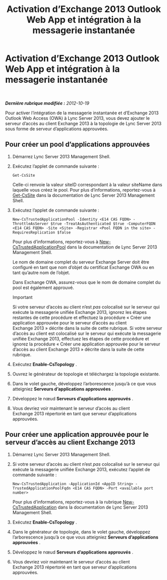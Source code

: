 ﻿---
title: Activation d’Exchange 2013 Outlook Web App et intégration à la messagerie instantanée
TOCTitle: Activation d’Exchange 2013 Outlook Web App et intégration à la messagerie instantanée
ms:assetid: 44d08cf0-b17d-46e1-a4f0-fcc2fe96a958
ms:mtpsurl: https://technet.microsoft.com/fr-fr/library/JJ204857(v=OCS.15)
ms:contentKeyID: 49297056
ms.date: 05/20/2016
mtps_version: v=OCS.15
ms.translationtype: HT
---

# Activation d’Exchange 2013 Outlook Web App et intégration à la messagerie instantanée

 

_**Dernière rubrique modifiée :** 2012-10-19_

Pour activer l’intégration de la messagerie instantanée et d’Exchange 2013 Outlook Web Access (OWA) à Lync Server 2013, vous devez ajouter le serveur d’accès au client Exchange 2013 à la topologie de Lync Server 2013 sous forme de serveur d’applications approuvées.

## Pour créer un pool d’applications approuvées

1.  Démarrez Lync Server 2013 Management Shell.

2.  Exécutez l’applet de commande suivante :
    
        Get-CsSite
    
    Celle-ci renvoie la valeur siteID correspondant à la valeur siteName dans laquelle vous créez le pool. Pour plus d’informations, reportez-vous à [Get-CsSite](https://docs.microsoft.com/en-us/powershell/module/skype/Get-CsSite) dans la documentation de Lync Server 2013 Management Shell.

3.  Exécutez l’applet de commande suivante :
    
        New-CsTrustedApplicationPool -Identity <E14 CAS FQDN> -ThrottleAsServer $true -TreatAsAuthenticated $true -ComputerFQDN <E14 CAS FQDN> -Site <Site> -Registrar <Pool FQDN in the site> -RequiresReplication $false
    
    Pour plus d’informations, reportez-vous à [New-CsTrustedApplicationPool](https://docs.microsoft.com/en-us/powershell/module/skype/New-CsTrustedApplicationPool) dans la documentation de Lync Server 2013 Management Shell.
    
    Le nom de domaine complet du serveur Exchange Server doit être configuré en tant que nom d’objet du certificat Exchange OWA ou en tant qu’autre nom de l’objet.
    
    Dans Exchange OWA, assurez-vous que le nom de domaine complet du pool est également approuvé.
    
    > [!IMPORTANT]  
    > Si votre serveur d’accès au client n’est <em>pas</em> colocalisé sur le serveur qui exécute la messagerie unifiée Exchange 2013, ignorez les étapes restantes de cette procédure et effectuez la procédure « Créer une application approuvée pour le serveur d’accès au client Exchange 2013 » décrite dans la suite de cette rubrique. Si votre serveur d’accès au client est colocalisé sur le serveur qui exécute la messagerie unifiée Exchange 2013, effectuez les étapes de cette procédure et ignorez la procédure « Créer une application approuvée pour le serveur d’accès au client Exchange 2013 » décrite dans la suite de cette rubrique.

4.  Exécutez **Enable-CsTopology** .

5.  Ouvrez le générateur de topologie et téléchargez la topologie existante.

6.  Dans le volet gauche, développez l’arborescence jusqu’à ce que vous atteigniez **Serveurs d’applications approuvées** .

7.  Développez le nœud **Serveurs d’applications approuvés** .

8.  Vous devriez voir maintenant le serveur d’accès au client Exchange 2013 répertorié en tant que serveur d’applications approuvées.

## Pour créer une application approuvée pour le serveur d’accès au client Exchange 2013

1.  Démarrez Lync Server 2013 Management Shell.

2.  Si votre serveur d’accès au client n’est *pas* colocalisé sur le serveur qui exécute la messagerie unifiée Exchange 2013, exécutez l’applet de commande suivante :
    
        New-CsTrustedApplication -ApplicationId <AppID String> -TrustedApplicationPoolFqdn <E14 CAS FQDN> -Port <available port number>
    
    Pour plus d’informations, reportez-vous à la rubrique [New-CsTrustedApplication](https://docs.microsoft.com/en-us/powershell/module/skype/New-CsTrustedApplication) dans la documentation de Lync Server 2013 Management Shell.

3.  Exécutez **Enable-CsTopology** .

4.  Dans le générateur de topologie, dans le volet gauche, développez l’arborescence jusqu’à ce que vous atteigniez **Serveurs d’applications approuvées** .

5.  Développez le nœud **Serveurs d’applications approuvés** .

6.  Vous devriez voir maintenant le serveur d’accès au client Exchange 2013 répertorié en tant que serveur d’applications approuvées.

